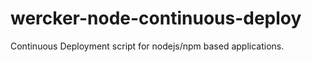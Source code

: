 wercker-node-continuous-deploy
==============================

Continuous Deployment script for nodejs/npm based applications.
